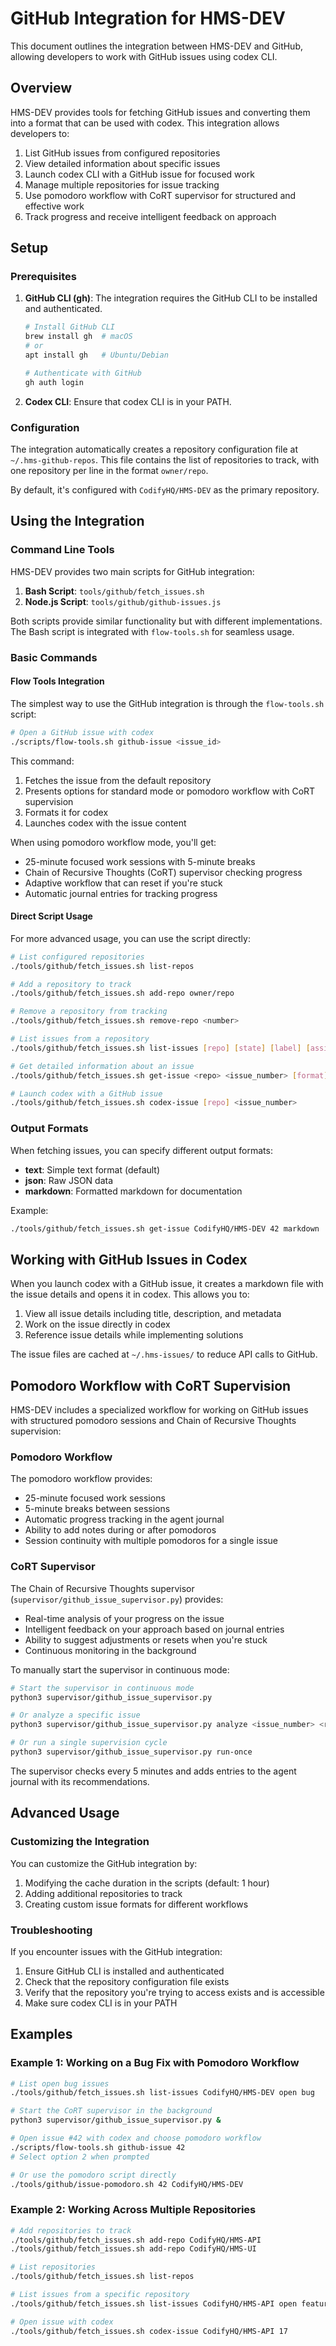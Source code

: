 # GitHub Integration for HMS-DEV

This document outlines the integration between HMS-DEV and GitHub, allowing developers to work with GitHub issues using codex CLI.

## Overview

HMS-DEV provides tools for fetching GitHub issues and converting them into a format that can be used with codex. This integration allows developers to:

1. List GitHub issues from configured repositories
2. View detailed information about specific issues
3. Launch codex CLI with a GitHub issue for focused work
4. Manage multiple repositories for issue tracking
5. Use pomodoro workflow with CoRT supervisor for structured and effective work
6. Track progress and receive intelligent feedback on approach

## Setup

### Prerequisites

1. **GitHub CLI (gh)**: The integration requires the GitHub CLI to be installed and authenticated.
   ```bash
   # Install GitHub CLI
   brew install gh  # macOS
   # or
   apt install gh   # Ubuntu/Debian
   
   # Authenticate with GitHub
   gh auth login
   ```

2. **Codex CLI**: Ensure that codex CLI is in your PATH.

### Configuration

The integration automatically creates a repository configuration file at `~/.hms-github-repos`. This file contains the list of repositories to track, with one repository per line in the format `owner/repo`.

By default, it's configured with `CodifyHQ/HMS-DEV` as the primary repository.

## Using the Integration

### Command Line Tools

HMS-DEV provides two main scripts for GitHub integration:

1. **Bash Script**: `tools/github/fetch_issues.sh`
2. **Node.js Script**: `tools/github/github-issues.js`

Both scripts provide similar functionality but with different implementations. The Bash script is integrated with `flow-tools.sh` for seamless usage.

### Basic Commands

#### Flow Tools Integration

The simplest way to use the GitHub integration is through the `flow-tools.sh` script:

```bash
# Open a GitHub issue with codex
./scripts/flow-tools.sh github-issue <issue_id>
```

This command:
1. Fetches the issue from the default repository
2. Presents options for standard mode or pomodoro workflow with CoRT supervision
3. Formats it for codex
4. Launches codex with the issue content

When using pomodoro workflow mode, you'll get:
- 25-minute focused work sessions with 5-minute breaks
- Chain of Recursive Thoughts (CoRT) supervisor checking progress
- Adaptive workflow that can reset if you're stuck
- Automatic journal entries for tracking progress

#### Direct Script Usage

For more advanced usage, you can use the script directly:

```bash
# List configured repositories
./tools/github/fetch_issues.sh list-repos

# Add a repository to track
./tools/github/fetch_issues.sh add-repo owner/repo

# Remove a repository from tracking
./tools/github/fetch_issues.sh remove-repo <number>

# List issues from a repository
./tools/github/fetch_issues.sh list-issues [repo] [state] [label] [assignee]

# Get detailed information about an issue
./tools/github/fetch_issues.sh get-issue <repo> <issue_number> [format]

# Launch codex with a GitHub issue
./tools/github/fetch_issues.sh codex-issue [repo] <issue_number>
```

### Output Formats

When fetching issues, you can specify different output formats:

- **text**: Simple text format (default)
- **json**: Raw JSON data
- **markdown**: Formatted markdown for documentation

Example:
```bash
./tools/github/fetch_issues.sh get-issue CodifyHQ/HMS-DEV 42 markdown
```

## Working with GitHub Issues in Codex

When you launch codex with a GitHub issue, it creates a markdown file with the issue details and opens it in codex. This allows you to:

1. View all issue details including title, description, and metadata
2. Work on the issue directly in codex
3. Reference issue details while implementing solutions

The issue files are cached at `~/.hms-issues/` to reduce API calls to GitHub.

## Pomodoro Workflow with CoRT Supervision

HMS-DEV includes a specialized workflow for working on GitHub issues with structured pomodoro sessions and Chain of Recursive Thoughts supervision:

### Pomodoro Workflow

The pomodoro workflow provides:

- 25-minute focused work sessions
- 5-minute breaks between sessions
- Automatic progress tracking in the agent journal
- Ability to add notes during or after pomodoros
- Session continuity with multiple pomodoros for a single issue

### CoRT Supervisor

The Chain of Recursive Thoughts supervisor (`supervisor/github_issue_supervisor.py`) provides:

- Real-time analysis of your progress on the issue
- Intelligent feedback on your approach based on journal entries
- Ability to suggest adjustments or resets when you're stuck
- Continuous monitoring in the background

To manually start the supervisor in continuous mode:

```bash
# Start the supervisor in continuous mode
python3 supervisor/github_issue_supervisor.py

# Or analyze a specific issue
python3 supervisor/github_issue_supervisor.py analyze <issue_number> <repo>

# Or run a single supervision cycle
python3 supervisor/github_issue_supervisor.py run-once
```

The supervisor checks every 5 minutes and adds entries to the agent journal with its recommendations.

## Advanced Usage

### Customizing the Integration

You can customize the GitHub integration by:

1. Modifying the cache duration in the scripts (default: 1 hour)
2. Adding additional repositories to track
3. Creating custom issue formats for different workflows

### Troubleshooting

If you encounter issues with the GitHub integration:

1. Ensure GitHub CLI is installed and authenticated
2. Check that the repository configuration file exists
3. Verify that the repository you're trying to access exists and is accessible
4. Make sure codex CLI is in your PATH

## Examples

### Example 1: Working on a Bug Fix with Pomodoro Workflow

```bash
# List open bug issues
./tools/github/fetch_issues.sh list-issues CodifyHQ/HMS-DEV open bug

# Start the CoRT supervisor in the background
python3 supervisor/github_issue_supervisor.py &

# Open issue #42 with codex and choose pomodoro workflow
./scripts/flow-tools.sh github-issue 42
# Select option 2 when prompted

# Or use the pomodoro script directly
./tools/github/issue-pomodoro.sh 42 CodifyHQ/HMS-DEV
```

### Example 2: Working Across Multiple Repositories

```bash
# Add repositories to track
./tools/github/fetch_issues.sh add-repo CodifyHQ/HMS-API
./tools/github/fetch_issues.sh add-repo CodifyHQ/HMS-UI

# List repositories
./tools/github/fetch_issues.sh list-repos

# List issues from a specific repository
./tools/github/fetch_issues.sh list-issues CodifyHQ/HMS-API open feature

# Open issue with codex
./tools/github/fetch_issues.sh codex-issue CodifyHQ/HMS-API 17
```